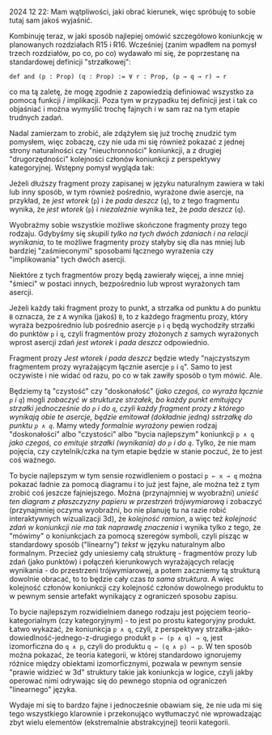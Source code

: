 2024 12 22: Mam wątpliwości, jaki obrać kierunek, więc spróbuję to sobie tutaj sam jakoś wyjaśnić.

Kombinuję teraz, w jaki sposób najlepiej omówić szczegółowo koniunkcję w planowanych rozdziałach R15
i R16. Wcześniej (zanim wpadłem na pomysł trzech rozdziałów, po co, po co) wydawało mi się, że
poprzestanę na standardowej definicji "strzałkowej":

```lean
def and (p : Prop) (q : Prop) := ∀ r : Prop, (p → q → r) → r
```

co ma tą zaletę, że mogę zgodnie z zapowiedzią definiować wszystko za pomocą funkcji /
implikacji. Poza tym w przypadku tej definicji jest i tak co objaśniać i można wymyślić trochę
fajnych i w sam raz na tym etapie trudnych zadań.

Nadal zamierzam to zrobić, ale zdążyłem się już trochę znudzić tym pomysłem, więc zobaczę, czy nie
uda mi się również pokazać z jednej strony naturalności czy "nieuchronności" koniunkcji, a z drugiej
"drugorzędności" kolejności członów koniunkcji z perspektywy kategoryjnej. Wstępny pomysł wygląda
tak:

Jeżeli dłuższy fragment prozy zapisanej w języku naturalnym zawiera w taki lub inny sposób, w tym
również pośrednio, wyrażone dwie asercje, na przykład, że *jest wtorek* (`p`) i że *pada deszcz*
(`q`), to z tego fragmentu wynika, że *jest wtorek* (`p`) i *niezależnie* wynika też, że *pada
deszcz* (`q`).

Wyobraźmy sobie wszystkie możliwe skończone fragmenty prozy tego rodzaju. Gdybyśmy się *skupili
tylko na tych dwóch zdaniach i na relacji wynikania*, to te możliwe fragmenty prozy stałyby się dla
nas mniej lub bardziej "zaśmieconymi" sposobami łącznego wyrażenia czy "implikowania" tych dwóch
asercji.

Niektóre z tych fragmentów prozy będą zawierały więcej, a inne mniej "śmieci" w postaci innych,
bezpośrednio lub wprost wyrażonych tam asercji.

Jeżeli każdy taki fragment prozy to punkt, a strzałka od punktu `A` do punktu `B` oznacza, że z `A`
wynika (jakoś) `B`, to z każdego fragmentu prozy, który wyraża bezpośrednio lub pośrednio asercje
`p` i `q` będą wychodziły strzałki do punktów `p` i `q`, czyli fragmentów prozy złożonych z samych
wyrażonych wprost asercji zdań *jest wtorek* i *pada deszcz* odpowiednio.

Fragment prozy *Jest wtorek i pada deszcz* będzie wtedy "najczystszym fragmentem prozy wyrażającym
łącznie asercje `p` i `q`". Samo to jest oczywiste i nie widać od razu, po co w tak zawiły sposób o tym
mówić. Ale.

Będziemy tą "czystość" czy "doskonałość" (*jako czegoś, co wyraża łącznie `p` i `q`*) mogli
*zobaczyć w strukturze strzałek, bo każdy punkt emitujący strzałki jednocześnie do `p` i do `q`,
czyli każdy fragment prozy z którego wynikają obie te asercje, będzie emitował (dokładnie jedną)
sstrzałkę do punktu `p ∧ q`*. Mamy wtedy *formalnie wyrażony* pewien rodzaj "doskonałości" albo
"czystości" albo "bycia najlepszym" koniunkcji `p ∧ q` *jako czegoś, co emituje strzałki (wynikania)
do `p` i do `q`*. Tylko, że nie mam pojęcia, czy czytelnik/czka na tym etapie będzie w stanie
poczuć, że to jest coś ważnego.

To bycie najlepszym w tym sensie rozwidleniem o postaci `p ← x → q` można pokazać ładnie za pomocą
diagramu i to już jest fajne, ale można też z tym zrobić coś jeszcze fajniejszego. Można
(przynajmniej w wyobraźni) *unieść ten diagram z płaszczyzny papieru w przestrzeń trójwymiarową* i
zobaczyć (przynajmniej oczyma wyobraźni, bo nie planuję tu na razie robić interaktywnych
wizualizacji 3d), że *kolejność ramion*, a więc też *kolejność zdań w koniunkcji nie ma tak naprawdę
znaczenia* i wynika tylko z tego, że "mówimy" o koniunkcjach za pomocą szeregów symboli, czyli
pisząc w standardowy sposób ("linearny") *tekst* w języku naturalnym albo formalnym. Przecież gdy
uniesiemy całą strukturę - fragmentów prozy lub zdań (jako punktów) i połączeń kierunkowych
wyrażających relację wynikania - do przestrzeni trójwymiarowej, a potem zaczniemy tą strukturą
dowolnie obracać, to to będzie cały czas *ta sama struktura*. A więc kolejność członów koniunkcji
czy kolejność członów dowolnego produktu to w pewnym sensie artefakt wynikający z ograniczeń sposobu
zapisu.

To bycie najlepszym rozwidielniem danego rodzaju jest pojęciem teorio-kategorialnym (czy
kategoryjnym) - to jest po prostu kategoryjny produkt. Łatwo wykazać, że koniunkcja `p ∧ q`, czyli,
z perspektywy strzałka-jako-dowiedlność-jednego-z-drugiego produkt `p ← (p ∧ q) → q`, jest
izomorficzna do `q ∧ p`, czyli do produktu `q ← (q ∧ p) → p`. W ten sposób można pokazać, że teoria
kategorii, w której standardowo ignorujemy różnice między obiektami izomorficznymi, pozwala w pewnym
sensie "prawie widzieć w 3d" struktury takie jak koniunkcja w logice, czyli jakby operować nimi
odrywając się do pewnego stopnia od ograniczeń "linearnego" języka.

Wydaje mi się to bardzo fajne i jednocześnie obawiam się, że nie uda mi się tego wszystkiego
klarownie i przekonująco wytłumaczyć nie wprowadzając zbyt wielu elementów (ekstremalnie
abstrakcyjnej) teorii kategorii.
